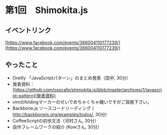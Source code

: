 第1回　Shimokita.js
====

## イベントリンク

[https://www.facebook.com/events/366004110177239/](https://www.facebook.com/events/366004110177239/)

## やったこと

- Oreilly 「JavaScriptパターン」のまとめ発表（田中, 30分）
 - 発表資料：[https://github.com/osscafe/shimokita.js/blob/master/archives/1/javascript-pattern](発表資料)
 - vimのfoldingマーカーのせいでめちゃくちゃ醜いですがご容赦下さい。
- Backbone.js ソースコードリーディング ( http://backbonejs.org/examples/todos/, 30分)
- CoffeeScriptの初歩文法（河村さん, 30分）
- 自作フレームワークの紹介 (Kowさん, 30分）

